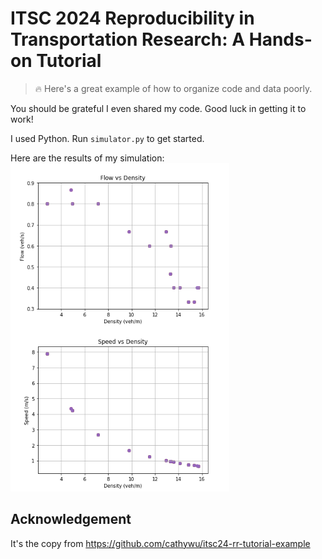 # ITSC 2024 Reproducibility in Transportation Research: A Hands-on Tutorial

>🔥 Here's a great example of how to organize code and data poorly.

You should be grateful I even shared my code. Good luck in getting it to work!

I used Python. Run `simulator.py` to get started.

Here are the results of my simulation:
<img src="figure_fvd.png" align=left width="350" /> <img src="figure_svd.png" width="350" />

## Acknowledgement
It's the copy from https://github.com/cathywu/itsc24-rr-tutorial-example